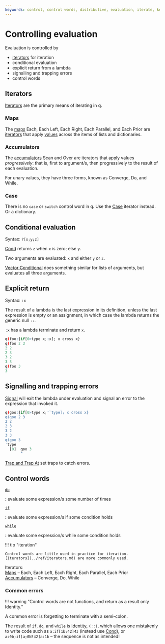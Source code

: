 ```yaml
---
keywords: control, control words, distributive, evaluation, iterate, kdb+, operator, progressive, q, unary, word
---
```


# Controlling evaluation




Evaluation is controlled by 

-   [iterators](../ref/iterators.md) for iteration 
-   conditional evaluation
-   explicit return from a lambda
-   signalling and trapping errors
-   control words


## Iterators

[Iterators](../ref/iterators.md) are the primary means of iterating in q.


### Maps

The [maps](../ref/maps.md) Each, Each Left, Each Right, Each Parallel, and Each Prior are [iterators](../ref/iterators.md) that apply [values](glossary.md#applicable-value) across the items of lists and dictionaries. 


### Accumulators

The [accumulators](../ref/accumulators.md) Scan and Over are iterators that apply values _progressively_: that is, first to argument/s, then progressively to the result of each evaluation. 

For unary values, they have three forms, known as Converge, Do, and While. 


### Case

There is no `case` or `switch` control word in q. Use the [Case](../ref/maps.md#case) iterator instead. Or a dictionary.


## Conditional evaluation

Syntax: `?[x;y;z]`

[Cond](../ref/cond.md) returns `z` when `x` is zero; else `y`.

Two arguments are evaluated: `x` and either `y` or `z`.

[Vector Conditional](../ref/vector-conditional.md) does something similar for lists of arguments, but evaluates all three arguments. 


## Explicit return

Syntax: `:x`

The result of a lambda is the last expression in its definition, unless the last expression is empty or an assignment, in which case the lambda returns the generic null `::`.

`:x` has a lambda terminate and return `x`.

```q
q)foo:{if[0>type x;:x]; x cross x}
q)foo 2 3
2 2
2 3
3 2
3 3
q)foo 3
3
```

## Signalling and trapping errors

[Signal](../ref/signal.md) will exit the lambda under evaluation and signal an error to the expression that invoked it. 

```q
q)goo:{if[0>type x;'`type]; x cross x}
q)goo 2 3
2 2
2 3
3 2
3 3
q)goo 3
'type
  [0]  goo 3
       ^
```

[Trap and Trap At](../ref/apply.md#trap) set traps to catch errors. 


## Control words


[`do`](../ref/do.md)

: evaluate some expression/s some number of times

[`if`](../ref/if.md)

: evaluate some expression/s if some condition holds 

[`while`](../ref/while.md)

: evaluate some expression/s while some condition holds

!!! tip "iteration"

    Control words are little used in practice for iteration.
    [Iterators](../ref/iterators.md) are more commonly used.

<i class="far fa-hand-point-right"></i> Iterators:  
[Maps](../ref/maps.md) – Each, Each Left, Each Right, Each Parallel, Each Prior<br>
[Accumulators](../ref/accumulators.md) – Converge, Do, While


### Common errors

!!! warning "Control words are not functions, and return as a result only Identity."

A common error is forgetting to terminate with a semi-colon. 

The result of `if`, `do`, and `while` is [Identity](../ref/identity.md), `(::)`, which allows one mistakenly to write code such as `a:if[1b;42]43` (instead use [Cond](../ref/cond.md)), or `a:0b;if[a;0N!42]a:1b` – the sequence is not as intended!


